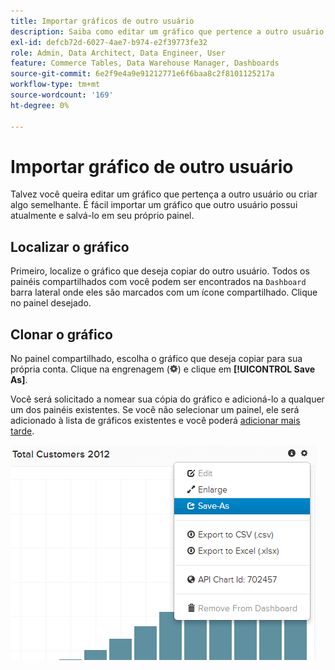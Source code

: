 ```yaml
---
title: Importar gráficos de outro usuário
description: Saiba como editar um gráfico que pertence a outro usuário ou criar algo semelhante.
exl-id: defcb72d-6027-4ae7-b974-e2f39773fe32
role: Admin, Data Architect, Data Engineer, User
feature: Commerce Tables, Data Warehouse Manager, Dashboards
source-git-commit: 6e2f9e4a9e91212771e6f6baa8c2f8101125217a
workflow-type: tm+mt
source-wordcount: '169'
ht-degree: 0%

---
```


# Importar gráfico de outro usuário

Talvez você queira editar um gráfico que pertença a outro usuário ou criar algo semelhante. É fácil importar um gráfico que outro usuário possui atualmente e salvá-lo em seu próprio painel.

## Localizar o gráfico

Primeiro, localize o gráfico que deseja copiar do outro usuário. Todos os painéis compartilhados com você podem ser encontrados na `Dashboard` barra lateral onde eles são marcados com um ícone compartilhado. Clique no painel desejado.

## Clonar o gráfico

No painel compartilhado, escolha o gráfico que deseja copiar para sua própria conta. Clique na engrenagem (![](../../assets/gear-icon.png)) e clique em **[!UICONTROL Save As]**.

Você será solicitado a nomear sua cópia do gráfico e adicioná-lo a qualquer um dos painéis existentes. Se você não selecionar um painel, ele será adicionado à lista de gráficos existentes e você poderá [adicionar mais tarde](../../data-user/dashboards/add-charts-dashboard.md).

![total de clientes](../../assets/total-customers.png)
